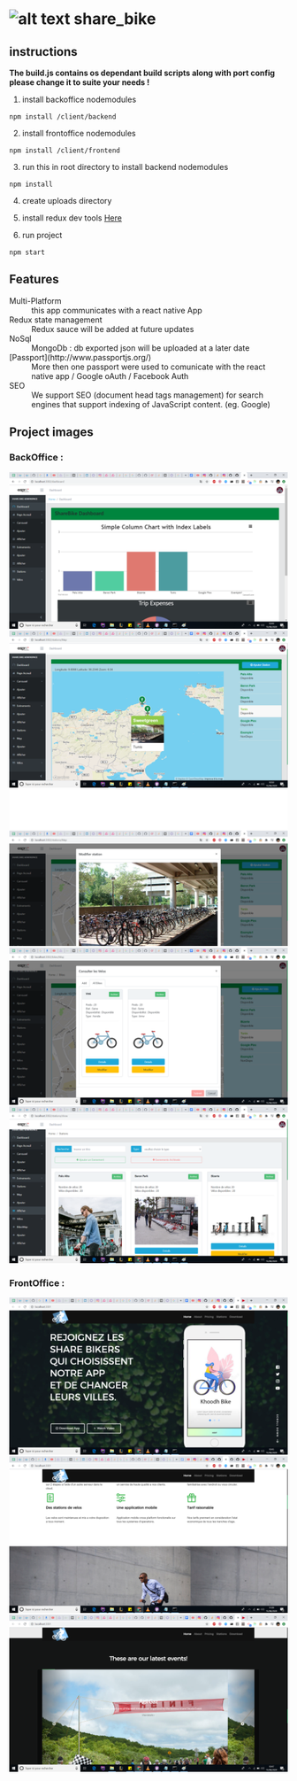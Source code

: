 # ![alt text](https://user-images.githubusercontent.com/69165378/96619728-70e54980-12fe-11eb-8d34-44fe6d9b1f7f.png) share_bike 
## instructions 

**The build.js contains os dependant build scripts along with port config please change it to suite your needs !**

1. install backoffice nodemodules 
```shell
npm install /client/backend 
```

2. install frontoffice nodemodules 
```shell
npm install /client/frontend
```

3. run this in root directory to install backend nodemodules

```shell
npm install
```

4. create uploads directory

5. install redux dev tools [Here](https://chrome.google.com/webstore/detail/redux-devtools/lmhkpmbekcpmknklioeibfkpmmfibljd?hl=en)

6. run project 
```shell
npm start
```


## Features
<dl>
  
  <dt>Multi-Platform</dt>
  <dd>this app communicates with a react native App</dd>
   
  <dt> Redux state management</dt>
  <dd> Redux sauce will be added at future updates </dd>

  <dt>NoSql</dt>
  <dd>MongoDb : db exported json will be uploaded at a later date </dd>

   <dt>[Passport](http://www.passportjs.org/) </dt>
   <dd>More then one passport were used to comunicate with the react native app / Google oAuth / Facebook Auth </dd> 
    
  <dt>SEO</dt>
  <dd>We support SEO (document head tags management) for search engines that support indexing of JavaScript content. (eg. Google)</dd>
</dl>

## Project images
### BackOffice :
![BackOffice1](/readmeimages/back1.png)
![BackOffice2](/readmeimages/back4.png)
![BackOffice3](/readmeimages/back5.png)
![BackOffice4](/readmeimages/back7.png)
![BackOffice5](/readmeimages/back8.png)
### FrontOffice :
![FrontOffice1](/readmeimages/front1.png)
![FrontOffice2](/readmeimages/front2.png)
![FrontOffice3](/readmeimages/front3.png)
